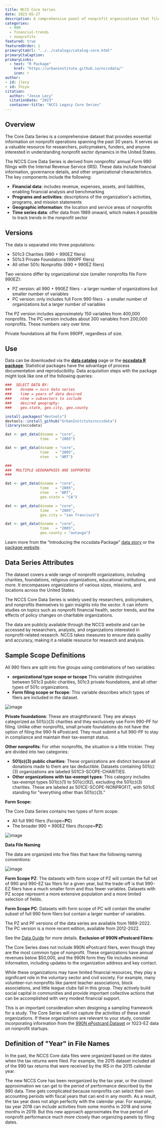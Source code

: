 ```yaml
---
title: NCCS Core Series
date: 2023-05-27
description: A comprehensive panel of nonprofit organizations that file IRS form 990
categories:
  - 990
  - financial-trends
  - nonprofits
featured: true
featuredOrder: 1
primaryCtaUrl: "../../catalogs/catalog-core.html"
primaryCtaCaption:
primaryLinks:
  - text: "R Package"
    href: "https://urbaninstitute.github.io/nccsdata/"
    icon: r
author:
- id: jlecy
- id: thiya
citation: 
  author: "Jesse Lecy"
  citationDate: "2023"
  container-title: "NCCS Legacy Core Series"
---
```


## Overview

The Core Data Series is a comprehensive dataset that provides essential information on nonprofit operations spanning the past 30 years. It serves as a valuable resource for researchers, policymakers, funders, and anyone interested in understanding nonprofit sector dynamics in the United States.

The NCCS Core Data Series is derived from nonprofits’ annual Form 990 filings with the Internal Revenue Service (IRS). These data include financial information, governance details, and other organizational characteristics. The key components include the following:

* **Financial data**: includes revenue, expenses, assets, and liabilities, enabling financial analysis and benchmarking  
* **Programs and activities**: descriptions of the organization's activities, programs, and mission statements  
* **Geographic information**: the location and service areas of nonprofits  
* **Time series data**: offer data from 1989 onward, which makes it possible to track trends in the nonprofit sector  


## Versions

The data is separated into three populations: 

* 501c3 Charities (990 + 990EZ filers)
* 501c3 Private Foundations (990PF filers)
* All other 501c Nonprofits (990 + 990EZ filers) 

Two versions differ by organizational size (smaller nonprofits file Form 990EZ):

* PZ version: all 990 + 990EZ filers - a larger number of organizations but smaller number of variables 
* PC version: only includes full Form 990 filers - a smaller number of organizations but a larger number of variables

The PZ version includes approximately 150 variables from 400,000 nonprofits. The PC version includes about 300 variables from 200,000 nonprofits. These numbers vary over time.

Private foundations all file Form 990PF, regardless of size.

## Use

Data can be downloaded via the [**data catalog**](https://urbaninstitute.github.io/nccs/catalogs/catalog-core.html) page or the [**nccsdata R package**](https://urbaninstitute.github.io/nccsdata/). Statistical packages have the advantage of process documentation and reproducibility. Data acquisition steps with the package might look like one of the following queries: 

```r
###  SELECT DATA BY: 
###    dsname = nccs data series
###    time = years of data desired
###    ntee = subsectors to include
###    desired geography: 
###    geo.state, geo.city, geo.county

install.packages("devtools")
devtools::install_github("UrbanInstitute/nccsdata")
library(nccsdata)

dat <- get_data(dsname = "core",
                time   = "2005")

dat <- get_data(dsname = "core",
                time   = "2005",
                ntee   = "ART")

###
###  MULTIPLE GEOGRAPHIES ARE SUPPORTED 
###

dat <- get_data(dsname = "core",
                time   = "2005",
                ntee   = "ART",   
                geo.state = "CA")

dat <- get_data(dsname = "core",
                time   = "2005",
                geo.city = "san francisco")

dat <- get_data(dsname = "core",
                time   = "2005",
                geo.county = "autauga")
```

Learn more from the “Introducing the nccsdata Package” [data story](https://urbaninstitute.github.io/nccs/stories/nccsdata/) or the [package website](https://urbaninstitute.github.io/nccsdata/index.html). 

## Data Series Attributes 

The dataset covers a wide range of nonprofit organizations, including charities, foundations, religious organizations, educational institutions, and more. It encompasses organizations of various sizes, missions, and locations across the United States.

The NCCS Core Data Series is widely used by researchers, policymakers, and nonprofits themselves to gain insights into the sector. It can inform studies on topics such as nonprofit financial health, sector trends, and the effects of policy changes on charitable organizations.

The data are publicly available through the NCCS website and can be accessed by researchers, analysts, and organizations interested in nonprofit-related research. NCCS takes measures to ensure data quality and accuracy, making it a reliable resource for research and analysis.

## Sample Scope Definitions

All 990 filers are split into five groups using combinations of two variables:

* **organizational type scope or tscope** This variable distinguishes between 501c3 public charities, 501c3 private foundations, and all other types of 501c organizations. 
* **Form filing scope or fscope**: This variable describes which types of filers are included in the dataset. 

![image](https://github.com/lecy/nccs/assets/1209099/8a2d94ca-346a-4679-b30e-f3328a7d0df9)

**Private foundations**: These are straightforward. They are always categorized as 501(c)(3) charities and they exclusively use Form 990-PF for filing. Unlike other nonprofits, small private foundations do not have the option of filing the 990-N ePostcard. They must submit a full 990-PF to stay in compliance and maintain their tax-exempt status.

**Other nonprofits**: For other nonprofits, the situation is a little trickier. They are divided into two categories: 

*	**501(c)(3) public charities**: These organizations are distinct because all donations made to them are tax deductible. Datasets containing 501(c)(3) organizations are labeled 501C3-SCOPE-CHARITIES. 
*	**Other organizations with tax-exempt types**: This category includes tax-exempt types 501(c)(1) to 501(c)(92), excluding the 501(c)(3) charities. These are labeled as 501CE-SCOPE-NONPROFIT, with 501cE standing for "everything other than 501(c)(3).”  

**Form Scope:**

The Core Data Series contains two types of form scope: 

* All full 990 filers (fscope=**PC**)  
* The broader 990 + 990EZ filers (fscope=**PZ**)

![image](https://github.com/lecy/nccs/assets/1209099/cf809446-da58-4867-9870-b0035a942847)
 
**Data File Naming**

The data are organized into five files that have the following naming conventions:

![image](https://github.com/lecy/nccs/assets/1209099/f25e1bc8-ff5e-4188-8125-956fd8f26ac9)

**Form Scope PZ**: The datasets with form scope of PZ will contain the full set of 990 and 990-EZ tax filers for a given year, but the trade-off is that 990-EZ filers have a much smaller form and thus fewer variables. Datasets with PZ scope represent a more extensive population and a more limited selection of fields. 

**Form Scope PC**: Datasets with form scope of PC will contain the smaller subset of full 990 form filers but contain a larger number of variables. 

The PZ and PF versions of the data series are available from 1989-2022. The PC version is a more recent edition, available from 2012-2022.

See the [Data Guide](https://nccs-data.urban.org/NCCS-data-guide.pdf) for more details. 
**Exclusion of 990N ePostcard Filers:**

The Core Series does not include 990N ePostcard filers, even though they are the most common type of nonprofit. These organizations have annual revenues below $50,000, and the 990N form they file includes minimal information, including updates to the organization address and key contact.

While these organizations may have limited financial resources, they play a significant role in the voluntary sector and civil society. For example, many volunteer-run nonprofits like parent teacher associations, block associations, and little league clubs fall in this group. They actively build social capital in communities and provide important collective actions that can be accomplished with very modest financial support. 

This is an important consideration when designing a sampling framework for a study. The Core Series will not capture the activities of these small organizations. If these organizations are relevant to your study, consider incorporating information from the [990N ePostcard Dataset](https://urbaninstitute.github.io/nccs/datasets/postcard/) or 1023-EZ data on nonprofit startups.

## Definition of "Year" in File Names

In the past, the NCCS Core data files were organized based on the dates when the tax returns were filed. For example, the 2015 dataset included all of the 990 tax returns that were received by the IRS in the 2015 calendar year.

The new NCCS Core has been reorganized by the tax year, or the closest approximation we can get to the period of performance described by the 990 data. Time gets complicated because nonprofits can select their own accounting periods with fiscal years that can end in any month. As a result, the tax year does not align perfectly with the calendar year. For example, tax year 2018 can include activities from some months in 2018 and some months in 2019. But this new approach approximates the true period of nonprofit performance much more closely than organizing panels by filing dates.

<br>
<br>
<br>
<br>










